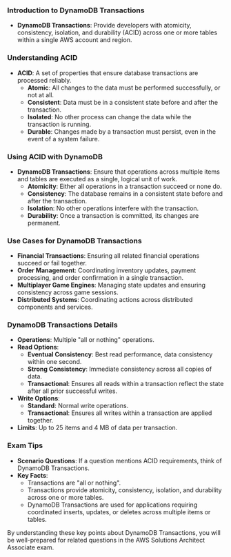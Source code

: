 
### Introduction to DynamoDB Transactions

- **DynamoDB Transactions**: Provide developers with atomicity, consistency, isolation, and durability (ACID) across one or more tables within a single AWS account and region.

### Understanding ACID

- **ACID**: A set of properties that ensure database transactions are processed reliably.
    - **Atomic**: All changes to the data must be performed successfully, or not at all.
    - **Consistent**: Data must be in a consistent state before and after the transaction.
    - **Isolated**: No other process can change the data while the transaction is running.
    - **Durable**: Changes made by a transaction must persist, even in the event of a system failure.

### Using ACID with DynamoDB

- **DynamoDB Transactions**: Ensure that operations across multiple items and tables are executed as a single, logical unit of work.
    - **Atomicity**: Either all operations in a transaction succeed or none do.
    - **Consistency**: The database remains in a consistent state before and after the transaction.
    - **Isolation**: No other operations interfere with the transaction.
    - **Durability**: Once a transaction is committed, its changes are permanent.

### Use Cases for DynamoDB Transactions

- **Financial Transactions**: Ensuring all related financial operations succeed or fail together.
- **Order Management**: Coordinating inventory updates, payment processing, and order confirmation in a single transaction.
- **Multiplayer Game Engines**: Managing state updates and ensuring consistency across game sessions.
- **Distributed Systems**: Coordinating actions across distributed components and services.

### DynamoDB Transactions Details

- **Operations**: Multiple "all or nothing" operations.
- **Read Options**:
    - **Eventual Consistency**: Best read performance, data consistency within one second.
    - **Strong Consistency**: Immediate consistency across all copies of data.
    - **Transactional**: Ensures all reads within a transaction reflect the state after all prior successful writes.
- **Write Options**:
    - **Standard**: Normal write operations.
    - **Transactional**: Ensures all writes within a transaction are applied together.
- **Limits**: Up to 25 items and 4 MB of data per transaction.

### Exam Tips

- **Scenario Questions**: If a question mentions ACID requirements, think of DynamoDB Transactions.
- **Key Facts**:
    - Transactions are "all or nothing".
    - Transactions provide atomicity, consistency, isolation, and durability across one or more tables.
    - DynamoDB Transactions are used for applications requiring coordinated inserts, updates, or deletes across multiple items or tables.

By understanding these key points about DynamoDB Transactions, you will be well-prepared for related questions in the AWS Solutions Architect Associate exam.